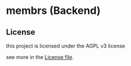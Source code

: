 # membrs (Backend)


## License

this project is licensed under the AGPL v3 license

see more in the [License file](LICENSE-AGPL-3).
